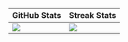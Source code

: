 | GitHub Stats | Streak Stats |
|-------------|-------------|
| ![](https://github-readme-stats.vercel.app/api?username=j-mathewxz&theme=swift&hide_border=false&include_all_commits=false&count_private=false) | ![](https://github-readme-streak-stats.herokuapp.com/?user=j-mathewxz&theme=swift&hide_border=false) |
